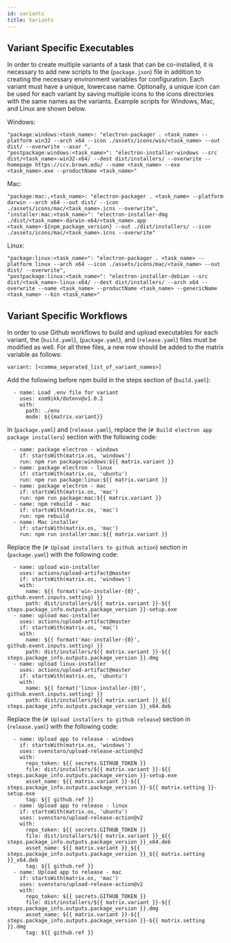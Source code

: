 ```yaml
---
id: variants
title: Variants
---
```


## Variant Specific Executables

In order to create multiple variants of a task that can be co-installed, it is necessary to add new scripts to the (`package.json`) file in addition to creating the necessary environment variables for configuration. Each variant must have a unique, lowercase name. Optionally, a unique icon can be used for each variant by saving multiple icons to the icons directories with the same names as the variants. Example scripts for Windows, Mac, and Linux are shown below. 

Windows:

```
"package:windows:<task_name>: "electron-packager . <task_name> --platform win32 --arch x64 --icon ./assets/icons/win/<task_name> --out dist/ --overwrite --asar ",
"postpackage:windows:<task_name>": "electron-installer-windows --src dist/<task_name>-win32-x64/ --dest dist/installers/ --overwrite --homepage https://ccv.brown.edu/ --name <task_name> --exe <task_name>.exe --productName <task_name>"
```

Mac:

```
"package:mac:,<task_name>: "electron-packager . <task_name> --platform darwin --arch x64 --out dist/ --icon ./assets/icons/mac/<task_name>.icns --overwrite",
"installer:mac:<task_name>": "electron-installer-dmg ./dist/<task_name>-darwin-x64/<task_name>.app <task_name>-${npm_package_version} --out ./dist/installers/ --icon ./assets/icons/mac/<task_name>.icns --overwrite"
```

Linux:

```
"package:linux:<task_name>": "electron-packager . <task_name> --platform linux --arch x64 --icon ./assets/icons/mac/<task_name> --out dist/ --overwrite",
"postpackage:linux:<task_name>": "electron-installer-debian --src dist/<task_name>-linux-x64/ --dest dist/installers/ --arch x64 --overwrite --name <task_name> --productName <task_name> --genericName <task_name> --bin <task_name>"
```

## Variant Specific Workflows

In order to use Github workflows to build and upload executables for each variant, the (`build.yaml`), (`package.yaml`), and (`release.yaml`) files must be modified as well. For all three files, a new row should be added to the matrix variable as follows:

	variant: [<comma_separated_list_of_variant_names>]

Add the following before npm build in the steps section of (`build.yaml`):

      - name: Load .env file for variant
        uses: xom9ikk/dotenv@v1.0.2
        with:
          path: ./env
          mode: ${{matrix.variant}}

In (`package.yaml`) and (`release.yaml`), replace the (`# Build electron app package installers`) section with the following code:

      - name: package electron - windows
        if: startsWith(matrix.os, 'windows')
        run: npm run package:windows:${{ matrix.variant }}
      - name: package electron - linux
        if: startsWith(matrix.os, 'ubuntu')
        run: npm run package:linux:${{ matrix.variant }}
      - name: package electron - mac
        if: startsWith(matrix.os, 'mac')
        run: npm run package:mac:${{ matrix.variant }}
      - name: npm rebuild - mac
        if: startsWith(matrix.os, 'mac')
        run: npm rebuild
      - name: Mac installer
        if: startsWith(matrix.os, 'mac')
        run: npm run installer:mac:${{ matrix.variant }}

Replace the (`# Upload installers to github action`) section in (`package.yaml`) with the following code:

      - name: upload win-installer
        uses: actions/upload-artifact@master
        if: startsWith(matrix.os, 'windows')
        with:
          name: ${{ format('win-installer-{0}', github.event.inputs.setting) }}
          path: dist/installers/${{ matrix.variant }}-${{ steps.package_info.outputs.package_version }}-setup.exe
      - name: upload mac-installer
        uses: actions/upload-artifact@master
        if: startsWith(matrix.os, 'mac')
        with:
          name: ${{ format('mac-installer-{0}', github.event.inputs.setting) }}
          path: dist/installers/${{ matrix.variant }}-${{ steps.package_info.outputs.package_version }}.dmg
      - name: upload linux-installer
        uses: actions/upload-artifact@master
        if: startsWith(matrix.os, 'ubuntu')
        with:
          name: ${{ format('linux-installer-{0}', github.event.inputs.setting) }}
          path: dist/installers/${{ matrix.variant }}_${{ steps.package_info.outputs.package_version }}_x64.deb

Replace the (`# Upload installers to github release`) section in (`release.yaml`) with the following code:

      - name: Upload app to release - windows
        if: startsWith(matrix.os, 'windows')
        uses: svenstaro/upload-release-action@v2
        with:
          repo_token: ${{ secrets.GITHUB_TOKEN }}
          file: dist/installers/${{ matrix.variant }}-${{ steps.package_info.outputs.package_version }}-setup.exe
          asset_name: ${{ matrix.variant }}-${{ steps.package_info.outputs.package_version }}-${{ matrix.setting }}-setup.exe
          tag: ${{ github.ref }}
      - name: Upload app to release - linux
        if: startsWith(matrix.os, 'ubuntu')
        uses: svenstaro/upload-release-action@v2
        with:
          repo_token: ${{ secrets.GITHUB_TOKEN }}
          file: dist/installers/${{ matrix.variant }}_${{ steps.package_info.outputs.package_version }}_x64.deb
          asset_name: ${{ matrix.variant }}_${{ steps.package_info.outputs.package_version }}_${{ matrix.setting }}_x64.deb
          tag: ${{ github.ref }}
      - name: Upload app to release - mac
        if: startsWith(matrix.os, 'mac')
        uses: svenstaro/upload-release-action@v2
        with:
          repo_token: ${{ secrets.GITHUB_TOKEN }}
          file: dist/installers/${{ matrix.variant }}-${{ steps.package_info.outputs.package_version }}.dmg
          asset_name: ${{ matrix.variant }}-${{ steps.package_info.outputs.package_version }}-${{ matrix.setting }}.dmg
          tag: ${{ github.ref }}
